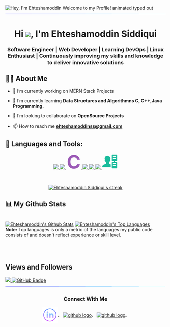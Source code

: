 <img src="https://readme-typing-svg.demolab.com?font=Operator+Mono&size=37&duration=2800&pause=2000&color=FAFAFA&center=true&vCenter=true&width=940&height=50&lines=Hey%2C+I'm+Ehteshamoddin+Welcome+to+my+Profile!" align="middle" alt="Hey, I'm Ehteshamoddin Welcome to my Profile! animated typed out">
<img  src="assets/borderseperator.gif">

<!-- <p align="center">
    <img src="https://komarev.com/ghpvc/?username=HyunCafe&color=0079fa&style=flat-square&label=PROFILE+VIEWS" alt="profile view counter">
</p> <br> -->

<h1 align="center">Hi <img src="https://raw.githubusercontent.com/MartinHeinz/MartinHeinz/master/wave.gif" width="30px">, I'm Ehteshamoddin Siddiqui</h1>
<h3 align="center">Software Engineer | Web Developer | Learning DevOps | Linux Enthusiast | Continuously improving my skills and knowledge to deliver innovative solutions</h3>


## 🙋‍♂️ About Me

<!-- - 🔭 I’m currently working on **[High Resolution Image Application](https://github.com/nabilpatel4012/HighResImg021)** -->
- 🔭 I’m currently working on MERN Stack Projects

- 🌱 I’m currently learning **Data Structures and Algorithmns C, C++,Java Programming.**

- 👯 I’m looking to collaborate on **OpenSource Projects**

- 📫 How to reach me **ehteshamoddinss@gmail.com**

## 🚀 Languages and Tools:

<p align="center"> 
    <a href="https://www.java.com" target="_blank"> <img src="https://img.icons8.com/color/48/000000/java-coffee-cup-logo.png"/> </a>    
    <a href="https://www.python.org" target="_blank"> <img src="https://img.icons8.com/color/48/000000/python.png"/> </a> 
    <a href="https://www.learn-c.org/" target="_blank"> <svg xmlns="http://www.w3.org/2000/svg" x="0px" y="0px"
width="48" height="48"
viewBox="0 0 172 172"
style=" fill:#000000;"><g fill="none" fill-rule="nonzero" stroke="none" stroke-width="1" stroke-linecap="butt" stroke-linejoin="miter" stroke-miterlimit="10" stroke-dasharray="" stroke-dashoffset="0" font-family="none" font-weight="none" font-size="none" text-anchor="none" style="mix-blend-mode: normal"><path d="M0,172v-172h172v172z" fill="none"></path><g fill="#9b59b6"><path d="M127.53112,113.52c-1.51704,0 -2.79672,1.01136 -3.28864,2.44584c-4.80912,13.93544 -18.25952,21.63416 -35.57648,21.63416c-25.23928,0 -40.506,-19.07824 -40.506,-51.6516c0,-32.47016 15.26672,-51.5484 40.4028,-51.5484c17.71944,0 31.46224,9.21576 35.9824,24.91936c0.43688,1.5136 1.7544,2.60064 3.32648,2.60064c0,0 19.0404,0.01032 25.20832,0c1.03544,-0.00344 1.84384,-0.91848 1.70968,-1.9436c-4.03168,-30.83616 -31.7168,-53.0964 -66.22688,-53.0964c-44.01824,0 -71.3628,30.33736 -71.3628,79.1716c0,48.76888 27.38584,79.0684 71.466,79.0684c34.63392,0 61.146,-19.9004 66.1168,-49.58416c0.17544,-1.04576 -0.64328,-2.0124 -1.70624,-2.01584z"></path></g></g></svg>
    <a href="https://firebase.google.com/" target="_blank"> <img src="https://img.icons8.com/color/48/000000/firebase.png"/> </a>    
    <a href="https://git-scm.com/" target="_blank"> <img src="https://img.icons8.com/color/48/000000/git.png"/> </a> 
    <a href="https://developer.android.com/studio" target="_blank"> <img src="https://img.icons8.com/fluency/48/000000/android-studio--v3.png"/>
    <a href="https://aws.amazon.com/devops/" target="_blank"> <svg xmlns="http://www.w3.org/2000/svg" x="0px" y="0px"
width="50" height="50"
viewBox="0 0 172 172"
style=" fill:#000000;"><g fill="none" fill-rule="nonzero" stroke="none" stroke-width="1" stroke-linecap="butt" stroke-linejoin="miter" stroke-miterlimit="10" stroke-dasharray="" stroke-dashoffset="0" font-family="none" font-weight="none" font-size="none" text-anchor="none" style="mix-blend-mode: normal"><path d="M0,172v-172h172v172z" fill="none"></path><g fill="#1abc9c"><path d="M114.66667,11.46667c-3.1648,0 -5.73333,2.56853 -5.73333,5.73333v57.33333c0,3.1648 2.56853,5.73333 5.73333,5.73333h17.2v11.46667h-17.2c-3.1648,0 -5.73333,2.56853 -5.73333,5.73333v57.33333c0,3.1648 2.56853,5.73333 5.73333,5.73333h45.86667c3.1648,0 5.73333,-2.56853 5.73333,-5.73333v-57.33333c0,-3.1648 -2.56853,-5.73333 -5.73333,-5.73333h-17.2v-11.46667h17.2c3.1648,0 5.73333,-2.56853 5.73333,-5.73333v-57.33333c0,-3.1648 -2.56853,-5.73333 -5.73333,-5.73333zM63.06667,22.93333c-22.13067,0 -31.24219,14.33333 -31.24219,31.53333c0,5.79067 2.74349,11.63464 2.74349,11.63464c-1.14667,0.63067 -2.9782,2.70362 -2.51953,6.31562c0.86,6.708 3.78669,8.428 5.62135,8.6c0.688,6.24933 7.39152,14.32886 9.74219,15.47552v10.54844c-5.21733,15.76667 -41.67865,5.21778 -41.67865,42.02578h91.73333v-30.39114c-8.48533,-2.98133 -16.50931,-4.8693 -18.74531,-11.63464v-10.54844c2.35067,-1.14667 9.05419,-9.22619 9.74219,-15.47552c1.83467,-0.172 4.76135,-1.892 5.62135,-8.6c0.45867,-3.612 -1.37286,-5.68496 -2.51953,-6.31562c0,0 2.74349,-5.27064 2.74349,-11.63464c0,-12.728 -4.9235,-23.61641 -15.5875,-23.61641c0,0 -3.72936,-7.91693 -15.65469,-7.91693zM126.13333,22.93333h22.93333c3.1648,0 5.73333,2.56853 5.73333,5.73333c0,3.1648 -2.56853,5.73333 -5.73333,5.73333h-22.93333c-3.1648,0 -5.73333,-2.56853 -5.73333,-5.73333c0,-3.1648 2.56853,-5.73333 5.73333,-5.73333zM126.13333,45.86667h22.93333c3.1648,0 5.73333,2.56853 5.73333,5.73333c0,3.1648 -2.56853,5.73333 -5.73333,5.73333h-22.93333c-3.1648,0 -5.73333,-2.56853 -5.73333,-5.73333c0,-3.1648 2.56853,-5.73333 5.73333,-5.73333zM126.13333,103.2h11.46667h11.46667c3.1648,0 5.73333,2.56853 5.73333,5.73333c0,3.1648 -2.56853,5.73333 -5.73333,5.73333h-22.93333c-3.1648,0 -5.73333,-2.56853 -5.73333,-5.73333c0,-3.1648 2.56853,-5.73333 5.73333,-5.73333zM126.13333,126.13333h22.93333c3.1648,0 5.73333,2.56853 5.73333,5.73333c0,3.1648 -2.56853,5.73333 -5.73333,5.73333h-22.93333c-3.1648,0 -5.73333,-2.56853 -5.73333,-5.73333c0,-3.1648 2.56853,-5.73333 5.73333,-5.73333z"></path></g></g></svg>

</p>

<!-- [![React Badge](https://img.shields.io/badge/-React-61DBFB?style=for-the-badge&labelColor=black&logo=react&logoColor=61DBFB)](#)  [![Javascript Badge](https://img.shields.io/badge/-Javascript-F0DB4F?style=for-the-badge&labelColor=black&logo=javascript&logoColor=F0DB4F)](#) [![Typescript Badge](https://img.shields.io/badge/-Typescript-007acc?style=for-the-badge&labelColor=black&logo=typescript&logoColor=007acc)](#) [![Nodejs Badge](https://img.shields.io/badge/-Nodejs-3C873A?style=for-the-badge&labelColor=black&logo=node.js&logoColor=3C873A)](#) [![GraphQL Badge](https://img.shields.io/badge/-GraphQl-e535ab?style=for-the-badge&labelColor=black&logo=node.js&logoColor=e535ab)](#) -->
<br/>

<p align="center">
    <a href="https://github.com/SubhamRaoniar28/github-readme-streak-stats">
        <img title="🔥 Get streak stats for your profile at git.io/streak-stats" alt="Ehteshamoddin Siddiqui's streak" src="https://github-readme-streak-stats.herokuapp.com/?user=Ehteshamoddin&theme=black-ice&hide_border=true&stroke=0000&background=060A0CD0"/>
    </a>
</p>

## 📊 My Github Stats

  <br/>
    <a href="https://github.com/Ehteshamoddin/github-readme-stats"><img alt="Ehteshamoddin's Github Stats" src="https://github-readme-stats.vercel.app/api?username=Ehteshamoddin&show_icons=true&count_private=true&theme=react&hide_border=true&bg_color=0D1117" /></a>
  <a href="https://github.com/Ehteshamoddin/github-readme-stats"><img alt="Ehteshamoddin's Top Languages" src="https://github-readme-stats.vercel.app/api/top-langs/?username=Ehteshamoddin&langs_count=8&count_private=true&layout=compact&theme=react&hide_border=true&bg_color=0D1117" /></a>
  <br/>
  <b>Note:</b> Top languages is only a metric of the languages my public code consists of and doesn't reflect experience or skill level.


<br/>
<br/>

<br/>
<br/>

<!-- ## Connect with me:
<p align="left">

<a href = "https://www.linkedin.com/in/ehteshamoddin-siddiqui-b719b9206/"><img src="https://img.icons8.com/fluent/48/000000/linkedin.png"/></a>
<a href = "https://twitter.com/ehteshamoddinss"><img src="https://img.icons8.com/fluent/48/000000/twitter.png"/></a>
<a href = "https://www.instagram.com/ehteshamoddin/"><img src="https://img.icons8.com/fluent/48/000000/instagram-new.png"/></a>

</p> -->

<!--- ## ❤ Views and Followers -->
## Views and Followers
<a href="https://github.com/Ehteshamoddin/github-profile-views-counter">
    <img src="https://komarev.com/ghpvc/?username=Ehteshamoddin">
</a>
<a href="https://github.com/Ehteshamoddin?tab=followers"><img src="https://img.shields.io/github/followers/Ehteshamoddin?label=Followers&style=social" alt="GitHub Badge"></a>

<!-- New connect-->
<img src="assets/borderseperator.gif">
  <h3 align="center">Connect With Me</h3>
<p align="center">
  <a href="https://www.linkedin.com/in/ehteshamoddin-siddiqui-b719b9206/" target="_blank">
    <img align="center" alt="linkedin logo" height="50" width="50" src="assets/linkedinlogo.png"/>
  </a> &nbsp;&nbsp;
  
<!--   <a href="https://github.com/Ehteshamoddin" target="_blank">
    <img align="center" alt="github logo" height="50" width="50" src="assets/githublogo.png"/>
  </a> &nbsp;&nbsp; -->
    
  <a href="https://twitter.com/ehteshamoddinss" target="_blank">
    <img align="center" alt="github logo" height="50" width="50" src="https://img.icons8.com/fluent/48/000000/twitter.png"/>
  </a> &nbsp;&nbsp;
    
  <a href="https://www.instagram.com/ehteshamoddin/" target="_blank">
    <img align="center" alt="github logo" height="50" width="50" src="https://img.icons8.com/fluent/48/000000/instagram-new.png"/>
  </a> &nbsp;&nbsp;
  
<!--   <a href="ehteshamoddinss@gmail.com" target="_blank">
    <img align="center" alt="gmail logo" height="50" width="50" src="assets/gmailogo.png" />
  </a> &nbsp;&nbsp; -->
</p> 
